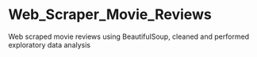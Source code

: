 # Web_Scraper_Movie_Reviews
Web scraped movie reviews using BeautifulSoup, cleaned and performed exploratory data analysis
